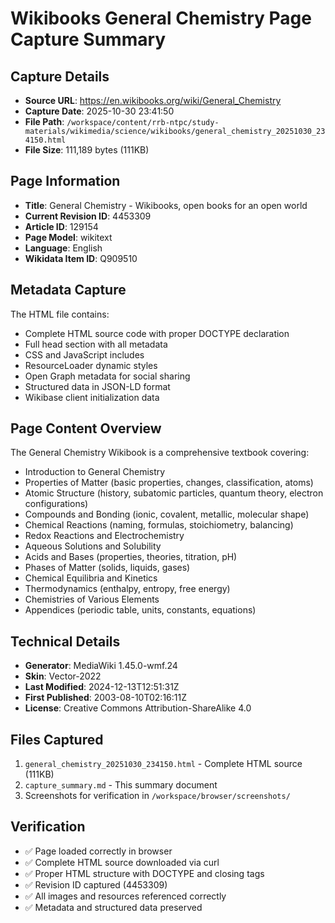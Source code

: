 # Wikibooks General Chemistry Page Capture Summary

## Capture Details
- **Source URL**: https://en.wikibooks.org/wiki/General_Chemistry
- **Capture Date**: 2025-10-30 23:41:50
- **File Path**: `/workspace/content/rrb-ntpc/study-materials/wikimedia/science/wikibooks/general_chemistry_20251030_234150.html`
- **File Size**: 111,189 bytes (111KB)

## Page Information
- **Title**: General Chemistry - Wikibooks, open books for an open world
- **Current Revision ID**: 4453309
- **Article ID**: 129154
- **Page Model**: wikitext
- **Language**: English
- **Wikidata Item ID**: Q909510

## Metadata Capture
The HTML file contains:
- Complete HTML source code with proper DOCTYPE declaration
- Full head section with all metadata
- CSS and JavaScript includes
- ResourceLoader dynamic styles
- Open Graph metadata for social sharing
- Structured data in JSON-LD format
- Wikibase client initialization data

## Page Content Overview
The General Chemistry Wikibook is a comprehensive textbook covering:
- Introduction to General Chemistry
- Properties of Matter (basic properties, changes, classification, atoms)
- Atomic Structure (history, subatomic particles, quantum theory, electron configurations)
- Compounds and Bonding (ionic, covalent, metallic, molecular shape)
- Chemical Reactions (naming, formulas, stoichiometry, balancing)
- Redox Reactions and Electrochemistry
- Aqueous Solutions and Solubility
- Acids and Bases (properties, theories, titration, pH)
- Phases of Matter (solids, liquids, gases)
- Chemical Equilibria and Kinetics
- Thermodynamics (enthalpy, entropy, free energy)
- Chemistries of Various Elements
- Appendices (periodic table, units, constants, equations)

## Technical Details
- **Generator**: MediaWiki 1.45.0-wmf.24
- **Skin**: Vector-2022
- **Last Modified**: 2024-12-13T12:51:31Z
- **First Published**: 2003-08-10T02:16:11Z
- **License**: Creative Commons Attribution-ShareAlike 4.0

## Files Captured
1. `general_chemistry_20251030_234150.html` - Complete HTML source (111KB)
2. `capture_summary.md` - This summary document
3. Screenshots for verification in `/workspace/browser/screenshots/`

## Verification
- ✅ Page loaded correctly in browser
- ✅ Complete HTML source downloaded via curl
- ✅ Proper HTML structure with DOCTYPE and closing tags
- ✅ Revision ID captured (4453309)
- ✅ All images and resources referenced correctly
- ✅ Metadata and structured data preserved